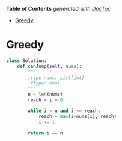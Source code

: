 <!-- START doctoc generated TOC please keep comment here to allow auto update -->
<!-- DON'T EDIT THIS SECTION, INSTEAD RE-RUN doctoc TO UPDATE -->
**Table of Contents**  *generated with [DocToc](https://github.com/thlorenz/doctoc)*

- [Greedy](#greedy)

<!-- END doctoc generated TOC please keep comment here to allow auto update -->

# Greedy

```python
class Solution:
    def canJump(self, nums):
        """
        :type nums: List[int]
        :rtype: bool
        """
        n = len(nums)
        reach = i = 0

        while i < n and i <= reach:
            reach = max(i+nums[i], reach)
            i += 1

        return i == n
```
